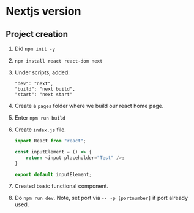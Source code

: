 # Nextjs version


## Project creation

1. Did `npm init -y`
2. `npm install react react-dom next`
3. Under scripts, added:

    ```
    "dev": "next",
    "build": "next build",
    "start": "next start"
    ```

4. Create a `pages` folder where we build our react home page.
5. Enter `npm run build`
6. Create `index.js` file.
    ```javascript
    import React from "react";

    const inputElement = () => {
        return <input placeholder="Test" />;
    }

    export default inputElement;
    ```
7. Created basic functional component.
8. Do `npm run dev`. Note, set port via `-- -p [portnumber]` if port already used.